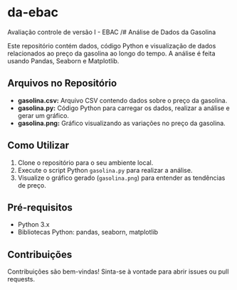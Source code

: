 # da-ebac
Avaliação controle de versão I - EBAC
/# Análise de Dados da Gasolina

Este repositório contém dados, código Python e visualização de dados relacionados ao preço da gasolina ao longo do tempo. A análise é feita usando Pandas, Seaborn e Matplotlib.

## Arquivos no Repositório

- **gasolina.csv:** Arquivo CSV contendo dados sobre o preço da gasolina.
- **gasolina.py:** Código Python para carregar os dados, realizar a análise e gerar um gráfico.
- **gasolina.png:** Gráfico visualizando as variações no preço da gasolina.

## Como Utilizar

1. Clone o repositório para o seu ambiente local.
2. Execute o script Python `gasolina.py` para realizar a análise.
3. Visualize o gráfico gerado (`gasolina.png`) para entender as tendências de preço.

## Pré-requisitos

- Python 3.x
- Bibliotecas Python: pandas, seaborn, matplotlib

## Contribuições

Contribuições são bem-vindas! Sinta-se à vontade para abrir issues ou pull requests.

 